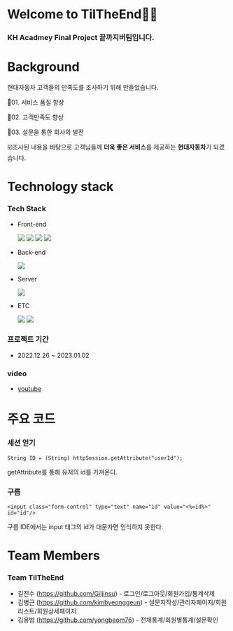 # **Welcome to TilTheEnd👩‍💻**

### KH Acadmey Final Project **끝까지버팀**입니다.

# **Background**

현대자동차 고객들의 만족도를 조사하기 위해 만들었습니다.

📌01. 서비스 품질 향상

📌02. 고객만족도 향상

📌03. 설문을 통한 회사의 발전

☑️조사된 내용을 바탕으로 고객님들께 **더욱 좋은 서비스**를 제공하는 **현대자동차**가 되겠습니다.

# **Technology stack**

### Tech Stack

- Front-end

    <img src="https://img.shields.io/badge/html-E34F26?style=for-the-badge&logo=html5&logoColor=white"> 
    <img src="https://img.shields.io/badge/css-1572B6?style=for-the-badge&logo=css3&logoColor=white">
    <img src="https://img.shields.io/badge/JavaScript-F7DF1E?style=for-the-badge&logo=javascript&logoColor=white">
    <img src="https://img.shields.io/badge/jsp-FFA500?style=for-the-badge&logo=java&logoColor=white">

- Back-end

    <img src="https://img.shields.io/badge/Servlet-E11F21?style=for-the-badge&logo=&logoColor=white">

- Server

    <img src="https://img.shields.io/badge/Goorm IDE-609AE9?style=for-the-badge&logo=&logoColor=black">

- ETC

    <img src="https://img.shields.io/badge/github-181717?style=for-the-badge&logo=github&logoColor=white">
    <img src="https://img.shields.io/badge/zoom-0652E2?style=for-the-badge&logo=zoom&logoColor=white">

### 프로젝트 기간

- 2022.12.26 ~ 2023.01.02

### video

- [youtube](https://www.youtube.com/watch?v=fHo77uxeqzA)

# 주요 코드

### 세션 얻기

```
String ID = (String) httpSession.getAttribute("userId");
```

getAttribute를 통해 유저의 id를 가져온다.

### 구름

```
<input class="form-control" type="text" name="id" value="<%=id%>" id="id"/>
```

구름 IDE에서는 input 태그의 id가 대문자면 인식하지 못한다.

# **Team Members**

### Team TilTheEnd

- 길진수 (https://github.com/Giljinsu) - 로그인/로그아웃/회원가입/통계삭제
- 김병근 (https://github.com/kimbyeonggeun) - 설문지작성/관리자페이지/회원리스트/회원상세페이지
- 김용범 (https://github.com/yongbeom76) - 전체통계/회원별통계/설문확인
